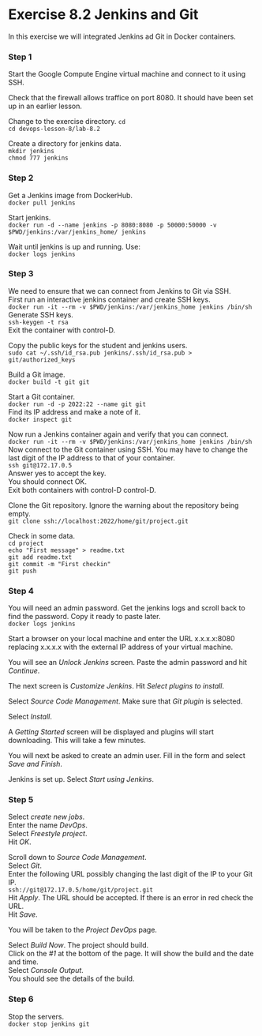 # Exercise 8.2 Jenkins and Git

In this exercise we will integrated Jenkins ad Git in Docker containers.

### Step 1

Start the Google Compute Engine virtual machine and connect to it using SSH.

Check that the firewall allows traffice on port 8080. It should have been set
up in an earlier lesson.

Change to the exercise directory. 
`cd`  
`cd devops-lesson-8/lab-8.2`  

Create a directory for jenkins data.  
`mkdir jenkins`  
`chmod 777 jenkins`  

### Step 2

Get a Jenkins image from DockerHub.  
`docker pull jenkins`  

Start jenkins.  
`docker run -d --name jenkins -p 8080:8080 -p 50000:50000 -v $PWD/jenkins:/var/jenkins_home/ jenkins`  

Wait until jenkins is up and running. Use:  
`docker logs jenkins`  

### Step 3

We need to ensure that we can connect from Jenkins to Git via SSH.  
First run an interactive jenkins container and create SSH keys.  
`docker run -it --rm -v $PWD/jenkins:/var/jenkins_home jenkins /bin/sh`  
Generate SSH keys.  
`ssh-keygen -t rsa`  
Exit the container with control-D.  

Copy the public keys for the student and jenkins users.  
`sudo cat ~/.ssh/id_rsa.pub jenkins/.ssh/id_rsa.pub > git/authorized_keys`  

Build a Git image.  
`docker build -t git git`

Start a Git container.  
`docker run -d -p 2022:22 --name git git`  
Find its IP address and make a note of it.  
`docker inspect git`  

Now run a Jenkins container again and verify that you can connect.  
`docker run -it --rm -v $PWD/jenkins:/var/jenkins_home jenkins /bin/sh`  
Now connect to the Git container using SSH. You may have to change the
last digit of the IP address to that of your container.  
`ssh git@172.17.0.5`  
Answer yes to accept the key.  
You should connect OK.  
Exit both containers with control-D control-D.

Clone the Git repository. Ignore the warning about the repository being empty.  
`git clone ssh://localhost:2022/home/git/project.git` 

Check in some data.  
`cd project`  
`echo "First message" > readme.txt`  
`git add readme.txt`  
`git commit -m "First checkin"`  
`git push`  

### Step 4

You will need an admin password. Get the jenkins logs and scroll back to find
the password. Copy it ready to paste later.  
`docker logs jenkins`

Start a browser on your local machine and enter the URL x.x.x.x:8080 replacing
x.x.x.x with the external IP address of your virtual machine.

You will see an _Unlock Jenkins_ screen. Paste the admin password and hit
_Continue_.

The next screen is _Customize Jenkins_. Hit _Select plugins to install_.

Select _Source Code Management_. Make sure that _Git plugin_ is selected.

Select _Install_.

A _Getting Started_ screen will be displayed and plugins will start
downloading. This will take a few minutes.

You will next be asked to create an admin user. Fill in the form and select
_Save and Finish_.

Jenkins is set up. Select _Start using Jenkins_.

### Step 5

Select _create new jobs_.  
Enter the name _DevOps_.  
Select _Freestyle project_.  
Hit _OK_.

Scroll down to _Source Code Management_.  
Select _Git_.  
Enter the following URL possibly changing the last digit of the IP to your Git IP.  
`ssh://git@172.17.0.5/home/git/project.git`  
Hit _Apply_. The URL should be accepted. If there is an error in red check the
URL.  
Hit _Save_.

You will be taken to the _Project DevOps_ page.

Select _Build Now_. The project should build.  
Click on the _#1_ at the bottom of the page. It will show the build and the 
date and time.  
Select _Console Output_.  
You should see the details of the build.

### Step 6

Stop the servers.  
`docker stop jenkins git`  

